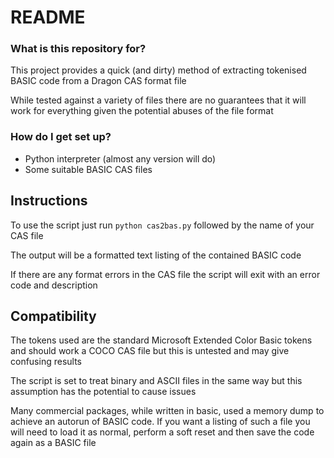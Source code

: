 # README #

### What is this repository for? ###

This project provides a quick (and dirty) method of extracting tokenised 
BASIC code from a Dragon CAS format file

While tested against a variety of files there are no guarantees that it 
will work for everything given the potential abuses of the file format 

### How do I get set up? ###

* Python interpreter (almost any version will do)
* Some suitable BASIC CAS files

## Instructions ##

To use the script just run ```python cas2bas.py``` followed by the name of
your CAS file

The output will be a formatted text listing of the contained BASIC code

If there are any format errors in the CAS file the script will exit with an
error code and description

## Compatibility ##

The tokens used are the standard Microsoft Extended Color Basic tokens and
should work a COCO CAS file but this is untested and may give confusing
results

The script is set to treat binary and ASCII files in the same way but this
assumption has the potential to cause issues

Many commercial packages, while written in basic, used a memory dump to 
achieve an autorun of BASIC code. If you want a listing of such a file you
will need to load it as normal, perform a soft reset and then save the 
code again as a BASIC file 